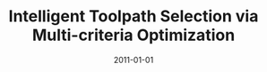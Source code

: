 ---
title: "Intelligent Toolpath Selection via Multi-criteria Optimization"
excerpt: "Complex sculptured surface milling with intelligent toolpath optimization"
poster: "/images/2011_1.png"
advisor: "Ismail Lazoglu, Koc University"
video: ""
video_show: false
slides: ""
slide_show: false
publication: "2013-JIM-Intelligent-Toolpath, 2011-JIM-Intelligent"
github: ""
selected: true
collection: portfolio
date: 2011-01-01
keyword: "Optimization, Control, and Systems Engineering"
---